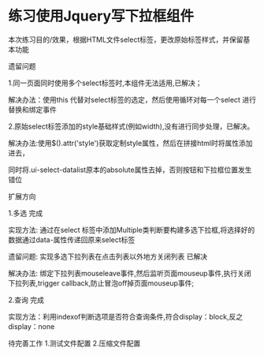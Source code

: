 # 练习使用Jquery写下拉框组件

本次练习目的/效果，根据HTML文件select标签，更改原始标签样式，并保留基本功能

遗留问题

1.同一页面同时使用多个select标签时,本组件无法适用,已解决；

解决办法：使用this 代替对select标签的选定，然后使用循环对每一个select 进行替换和绑定事件

2.原始select标签添加的style基础样式(例如width),没有进行同步处理，已解决。

解决办法:使用$().attr('style')获取定制style属性，然后在拼接html时将属性添加进去，

同时将.ui-select-datalist原本的absolute属性去掉，否则按钮和下拉框位置发生错位


扩展方向

1.多选 完成

实现方法: 通过在select 标签中添加Multiple类判断要构建多选下拉框,将选择好的数据通过data-属性传递回原来select标签

遗留问题: 实现多选下拉列表在点击列表以外地方关闭列表   已解决

解决办法: 绑定下拉列表mouseleave事件,然后监听页面mouseup事件,执行关闭下拉列表,trigger callback,防止冒泡off掉页面mouseup事件;

2.查询 完成

实现方法：利用indexof判断选项是否符合查询条件,符合display：block,反之display：none


待完善工作
1.测试文件配置
2.压缩文件配置

